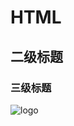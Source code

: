 # HTML

## 二级标题

### 三级标题

![logo](https://gitee.com/wugenqiang/PictureBed/raw/master/CS-Notes/20200426193548.png)
